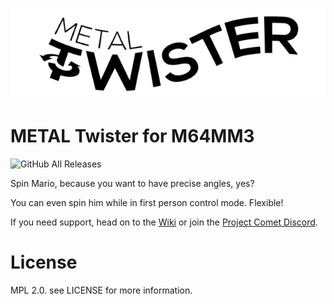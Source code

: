 ![Logo](https://github.com/projectcomet64/metal-twister/blob/master/wiki/mT_Logo.png)
# METAL Twister for M64MM3

![GitHub All Releases](https://img.shields.io/github/downloads/projectcomet64/metal-twister/total?style=flat-square)

Spin Mario, because you want to have precise angles, yes?

You can even spin him while in first person control mode. Flexible!

If you need support, head on to the [Wiki](https://github.com/projectcomet64/metal-twister/wiki) or join the [Project Comet Discord](https://comet.glitchypsi.xyz).

# License
MPL 2.0. see LICENSE for more information.
